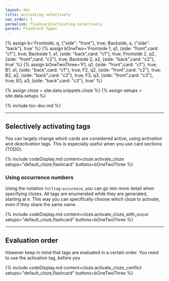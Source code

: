 ```yaml
---
layout: doc
title: Activating selectively
nav_order: 1
permalink: flashcard/activating-selectively
parent: Flashcard Types
---
```


{% assign b='Frontside, q, {"side": "front"}, true; Backside, a, {"side": "back"}, true' %}
{% assign bOneTwo='Frontside 1, q1, {side: "front",card: "c1"}, true; Backside 1, a1, {side: "back",card: "c1"}, true; Frontside 2, q2, {side: "front",card: "c2"}, true; Backside 2, a2, {side: "back",card: "c2"}, true' %}
{% assign bOneTwoThree='F1, q1, {side: "front",card: "c1"}, true; B1, a1, {side: "back",card: "c1"}, true; F2, q2, {side: "front",card: "c2"}, true; B2, a2, {side: "back",card: "c2"}, true; F3, q3, {side: "front",card: "c3"}, true; B3, a3, {side: "back",card: "c3"}, true' %}

{% assign cloze = site.data.snippets.cloze %}
{% assign setups = site.data.setups %}

{% include toc-doc.md %}

---
## Selectively activating tags

You can largely change which cards are considered active, using _activation_ and _deactivation_ tags.
This is especially useful when you use card sections (TODO).

{% include codeDisplay.md content=cloze.activate_cloze setups="default_cloze,flashcard" buttons=bOneTwoThree %}

### Using occurrence numbers

Using the notation `fulltag:occurence`, you can go into more detail when specifying clozes.
All tags are enumerated while they are generated, starting at `0`.
This way you can specifically choose which cloze to activate, even if they share the same name.

{% include codeDisplay.md content=cloze.activate_cloze_with_occur setups="default_cloze,flashcard" buttons=bOneTwoThree %}

---
## Evaluation order

However keep in mind that tags are evaluated in a certain order.
You need to use the activation tag, before you 

{% include codeDisplay.md content=cloze.activate_cloze_conflict setups="default_cloze,flashcard" buttons=bOneTwoThree %}
